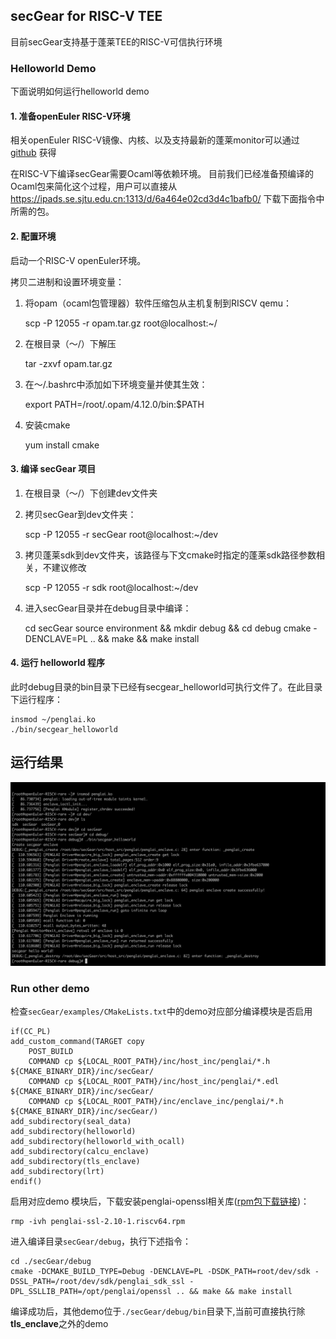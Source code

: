 ## secGear for RISC-V TEE

目前secGear支持基于蓬莱TEE的RISC-V可信执行环境

### Helloworld Demo
下面说明如何运行helloworld demo


#### 1. 准备openEuler RISC-V环境

相关openEuler RISC-V镜像、内核、以及支持最新的蓬莱monitor可以通过[github](https://github.com/penglai-enclave/penglai-enclave-sPMP)
获得

在RISC-V下编译secGear需要Ocaml等依赖环境。
目前我们已经准备预编译的Ocaml包来简化这个过程，用户可以直接从
https://ipads.se.sjtu.edu.cn:1313/d/6a464e02cd3d4c1bafb0/
下载下面指令中所需的包。

#### 2. 配置环境

启动一个RISC-V openEuler环境。

拷贝二进制和设置环境变量：

1) 将opam（ocaml包管理器）软件压缩包从主机复制到RISCV qemu：

	scp -P 12055 -r opam.tar.gz root@localhost:~/

2) 在根目录（～/）下解压

	tar -zxvf opam.tar.gz

3) 在～/.bashrc中添加如下环境变量并使其生效：

	export PATH=/root/.opam/4.12.0/bin:$PATH

4) 安装cmake

	yum install cmake

#### 3. 编译 secGear 项目

1. 在根目录（～/）下创建dev文件夹

2. 拷贝secGear到dev文件夹：

	scp -P 12055 -r secGear root@localhost:~/dev

3. 拷贝蓬莱sdk到dev文件夹，该路径与下文cmake时指定的蓬莱sdk路径参数相关，不建议修改

	scp -P 12055 -r sdk root@localhost:~/dev

4. 进入secGear目录并在debug目录中编译：

	cd secGear
	source environment && mkdir debug && cd debug
	cmake -DENCLAVE=PL .. && make && make install

#### 4. 运行 helloworld 程序

此时debug目录的bin目录下已经有secgear_helloworld可执行文件了。在此目录下运行程序：

	insmod ~/penglai.ko
	./bin/secgear_helloworld



运行结果
---------
<img src="secGear_RISC-V_Penglai_demo.jpeg" alt="secGear-Penglai" style="zoom:80%;" />

### Run other demo

检查`secGear/examples/CMakeLists.txt`中的demo对应部分编译模块是否启用

	if(CC_PL)
	add_custom_command(TARGET copy
		POST_BUILD
		COMMAND cp ${LOCAL_ROOT_PATH}/inc/host_inc/penglai/*.h ${CMAKE_BINARY_DIR}/inc/secGear/
		COMMAND cp ${LOCAL_ROOT_PATH}/inc/host_inc/penglai/*.edl ${CMAKE_BINARY_DIR}/inc/secGear/
		COMMAND cp ${LOCAL_ROOT_PATH}/inc/enclave_inc/penglai/*.h ${CMAKE_BINARY_DIR}/inc/secGear/)
	add_subdirectory(seal_data)
	add_subdirectory(helloworld)
    add_subdirectory(helloworld_with_ocall)
    add_subdirectory(calcu_enclave)
    add_subdirectory(tls_enclave)
	add_subdirectory(lrt)
	endif()

启用对应demo 模块后，下载安装penglai-openssl相关库([rpm包下载链接](https://ipads.se.sjtu.edu.cn:1313/f/70ba3f9f0f8e49bf83ec/))：

	rmp -ivh penglai-ssl-2.10-1.riscv64.rpm


进入编译目录`secGear/debug`，执行下述指令：

```shell
cd ./secGear/debug
cmake -DCMAKE_BUILD_TYPE=Debug -DENCLAVE=PL -DSDK_PATH=root/dev/sdk -DSSL_PATH=/root/dev/sdk/penglai_sdk_ssl -DPL_SSLLIB_PATH=/opt/penglai/openssl .. && make && make install
```

编译成功后，其他demo位于`./secGear/debug/bin`目录下,当前可直接执行除**tls_enclave**之外的demo

